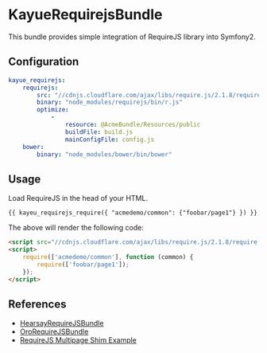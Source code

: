 # KayueRequirejsBundle 

This bundle provides simple integration of RequireJS library into Symfony2.

## Configuration

```yaml
kayue_requirejs:
    requirejs: 
        src: "//cdnjs.cloudflare.com/ajax/libs/require.js/2.1.8/require.min.js"
        binary: "node_modules/requirejs/bin/r.js"
        optimize:
            -
                resource: @AcmeBundle/Resources/public
                buildFile: build.js
                mainConfigFile: config.js
    bower: 
        binary: "node_modules/bower/bin/bower"
```

## Usage

Load RequireJS in the head of your HTML.

```jinja
{{ kayeu_requirejs_require({ "acmedemo/common": {"foobar/page1"} }) }}
```

The above will render the following code:

```html
<script src="//cdnjs.cloudflare.com/ajax/libs/require.js/2.1.8/require.min.js"></script>
<script>
    require(['acmedemo/common'], function (common) {
        require(['foobar/page1']);
    });
</script>
``` 

## References

- [HearsayRequireJSBundle](https://github.com/hearsayit/HearsayRequireJSBundle)
- [OroRequireJSBundle](https://github.com/orocrm/platform/tree/master/src/Oro/Bundle/RequireJSBundle)
- [RequireJS Multipage Shim Example](https://github.com/requirejs/example-multipage-shim)
